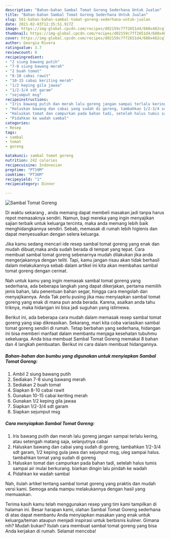 ```yaml
---
description: "Bahan-bahan Sambal Tomat Goreng Sederhana Untuk Jualan"
title: "Bahan-bahan Sambal Tomat Goreng Sederhana Untuk Jualan"
slug: 561-bahan-bahan-sambal-tomat-goreng-sederhana-untuk-jualan
date: 2021-02-03T12:35:51.917Z
image: https://img-global.cpcdn.com/recipes/d02159c7ff2651d4/680x482cq70/sambal-tomat-goreng-foto-resep-utama.jpg
thumbnail: https://img-global.cpcdn.com/recipes/d02159c7ff2651d4/680x482cq70/sambal-tomat-goreng-foto-resep-utama.jpg
cover: https://img-global.cpcdn.com/recipes/d02159c7ff2651d4/680x482cq70/sambal-tomat-goreng-foto-resep-utama.jpg
author: Georgia Rivera
ratingvalue: 3.7
reviewcount: 8
recipeingredient:
- "2 siung bawang putih"
- "7-8 siung bawang merah"
- "2 buah tomat"
- "8-10 cabai rawit"
- "10-15 cabai keriting merah"
- "1/2 keping gila jawaa"
- "1/2-3/4 sdt garam"
- "sejumput msg"
recipeinstructions:
- "Iris bawang putih dan merah lalu goreng jangan sampai terlalu kering, atau setengah matang saja, selanjutnya cabai"
- "Haluskan bawang dan cabai yang sudah di goreng, tambahkan 1/2-3/4 sdt garam, 1/2 keping gula jawa dan sejumput msg, uleg sampai halus. tambahkan tomat yang sudah di goreng"
- "Haluskan tomat dan campurkan pada bahan tadi, setelah halus tumis sampai air mulai berkurang. biarkan dingin lalu pindah ke wadah"
- "Pidahkan ke wadah sambal"
categories:
- Resep
tags:
- sambal
- tomat
- goreng

katakunci: sambal tomat goreng 
nutrition: 242 calories
recipecuisine: Indonesian
preptime: "PT19M"
cooktime: "PT36M"
recipeyield: "1"
recipecategory: Dinner

---
```



![Sambal Tomat Goreng](https://img-global.cpcdn.com/recipes/d02159c7ff2651d4/680x482cq70/sambal-tomat-goreng-foto-resep-utama.jpg)

Di waktu  sekarang , anda memang dapat membeli masakan jadi tanpa harus repot memasaknya sendiri. Namun, bagi mereka yang ingin menyajikan sajian terbaik untuk keluarga tercinta, maka anda memang lebih baik menghidangkannya sendiri. Sebab, memasak di rumah lebih higienis dan dapat menyesuaikan dengan selera keluarga.

Jika kamu sedang mencari ide resep sambal tomat goreng yang enak dan mudah dibuat,maka anda sudah berada di tempat yang tepat. Cara membuat sambal tomat goreng  sebenarnya mudah dilakukan jika anda mengerjakannya dengan teliti. Tapi, kamu jangan risau akan tidak berhasil dalam melakukannya 
sebab dalam artikel ini kita akan membahas sambal tomat goreng dengan cermat.  



Nah untuk kamu yang ingin memasak sambal tomat goreng yang sederhana, ada beberapa langkah yang dapat dikerjakan, pertama memilih jenis bahan, lalu penentuan bahan segar, hingga cara mengolah dan menyajikannya. Anda Tak perlu pusing jika mau menyiapkan sambal tomat goreng yang enak di mana pun anda berada. Karena, asalkan anda  tahu triknya, maka hidangan ini bisa jadi suguhan yang istimewa.

Berikut ini, ada beberapa cara mudah dalam memasak resep sambal tomat goreng yang siap dikreasikan. Sekarang, mari kita coba variasikan sambal tomat goreng sendiri di rumah. Tetap berbahan yang sederhana, hidangan ini bisa memberi manfaat dalam membantu menjaga kesehatan tubuhmu sekeluarga. Anda bisa membuat Sambal Tomat Goreng memakai 8 bahan dan 4 langkah pembuatan. Berikut ini cara dalam membuat hidangannya.

<!--inarticleads1-->

##### Bahan-bahan dan bumbu yang digunakan untuk menyiapkan Sambal Tomat Goreng:

1. Ambil 2 siung bawang putih
1. Sediakan 7-8 siung bawang merah
1. Sediakan 2 buah tomat
1. Siapkan 8-10 cabai rawit
1. Gunakan 10-15 cabai keriting merah
1. Gunakan 1/2 keping gila jawaa
1. Siapkan 1/2-3/4 sdt garam
1. Siapkan sejumput msg




<!--inarticleads2-->

##### Cara menyiapkan Sambal Tomat Goreng:

1. Iris bawang putih dan merah lalu goreng jangan sampai terlalu kering, atau setengah matang saja, selanjutnya cabai
1. Haluskan bawang dan cabai yang sudah di goreng, tambahkan 1/2-3/4 sdt garam, 1/2 keping gula jawa dan sejumput msg, uleg sampai halus. tambahkan tomat yang sudah di goreng
1. Haluskan tomat dan campurkan pada bahan tadi, setelah halus tumis sampai air mulai berkurang. biarkan dingin lalu pindah ke wadah
1. Pidahkan ke wadah sambal




Nah, itulah artikel tentang  sambal tomat goreng  yang praktis dan mudah versi kami. Semoga anda mampu melakukannya dengan hasil yang memuaskan. 

Terima kasih kamu telah menggunakan resep yang tim kami tampilkan di halaman ini. Besar harapan kami, olahan  Sambal Tomat Goreng sederhana di atas dapat membantu Anda menyiapkan masakan yang enak untuk keluarga/teman ataupun menjadi inspirasi untuk berbisnis kuliner. Gimana nih? Mudah bukan? Itulah cara membuat sambal tomat goreng yang bisa Anda kerjakan di rumah. Selamat mencoba!

